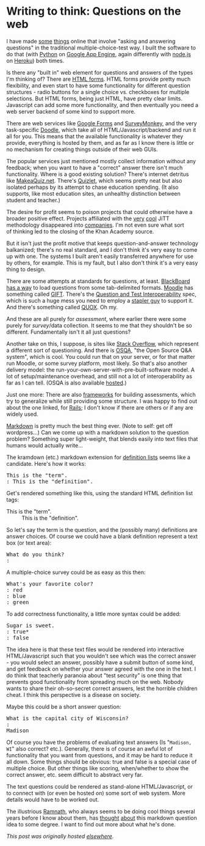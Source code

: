 # Writing to think: Questions on the web



I have made <a href="http://www.naldaramjui.com/TOPIK">some</a> <a href="http://mcasta.net/">things</a> online that involve "asking and answering questions" in the traditional multiple-choice-test way. I built the software to do that (with <a href="https://www.python.org/">Python</a> on <a href="https://developers.google.com/appengine/">Google App Engine</a>, again differently with <a href="http://nodejs.org/">node.js</a> on <a href="https://www.heroku.com/">Heroku</a>) both times.

Is there any "built in" web element for questions and answers of the types I'm thinking of? There are <a href="http://www.w3schools.com/html/html_forms.asp">HTML forms</a>. HTML forms provide pretty much flexibility, and even start to have some functionality for different question structures - radio buttons for a single choice vs. checkboxes for multiple selections. But HTML forms, being just HTML, have pretty clear limits. Javascript can add some more functionality, and then eventually you need a web server backend of some kind to support more.

There are web services like <a href="http://www.google.com/google-d-s/createforms.html">Google Forms</a> and <a href="https://www.surveymonkey.com/">SurveyMonkey</a>, and the very task-specific <a href="http://doodle.com/">Doodle</a>, which take all of HTML/Javascript/backend and run it all for you. This means that the available functionality is whatever they provide, everything is hosted by them, and as far as I know there is little or no mechanism for creating things outside of their web GUIs.

The popular services just mentioned mostly collect information without any feedback; when you want to have a "correct" answer there isn't much functionality. Where is a good existing solution? There's internet detritus like <a href="http://makeaquiz.net/">MakeaQuiz.net</a>. There's <a href="http://quizlet.com/">Quizlet</a>, which seems pretty neat but also isolated perhaps by its attempt to chase education spending. (It also supports, like most education sites, an unhealthy distinction between student and teacher.)

The desire for profit seems to poison projects that could otherwise have a broader positive effect. Projects affiliated with the <a href="http://planspace.org/2013/10/08/just-in-time-teaching-jitt-very-cool-but-hamstrung-by-lousy-name-and-lack-of-implementation/">very</a> <a href="http://planspace.org/2013/10/12/just-in-time-teaching-blending-active-learning-with-web-technology/">cool</a> JiTT methodology disappeared into <a href="http://webassign.net/">companies</a>. I'm not even sure what sort of thinking led to the closing of the Khan Academy source.

But it isn't just the profit motive that keeps question-and-answer technology balkanized; there's no real standard, and I don't think it's very easy to come up with one. The systems I built aren't easily transferred anywhere for use by others, for example. This is my fault, but I also don't think it's a very easy thing to design.

There are some attempts at standards for questions, at least. <a href="http://www.blackboard.com/">BlackBoard</a> <a href="http://help.blackboard.com/en-us/Learn/9.1_SP_10_and_SP_11/Instructor/070_Tests_Surveys_Pools/106_Uploading_Questions">has a way</a> to load questions from some tab-delimited formats. <a href="http://moodle.com/">Moodle</a> has something called <a href="http://en.wikipedia.org/wiki/GIFT_(file_format)">GIFT</a>. There's the <a href="http://en.wikipedia.org/wiki/QTI">Question and Test Interoperability</a> spec, which is such a huge mess you need to employ a <a href="http://officesupplygeek.com/wp-content/uploads/2010/06/MiltonStapler.jpg">stapler guy</a> to support it. And there's something called <a href="http://en.wikipedia.org/wiki/Question_Object_File_Format">QUOX</a>. Oh my.

And these are all purely for <em>assessment</em>, where earlier there were some purely for <em>survey</em>/data collection. It seems to me that they shouldn't be so different. Fundamentally isn't it all just questions?

Another take on this, I suppose, is sites like <a href="http://stackoverflow.com/">Stack Overflow</a>, which represent a different sort of questioning. And there is <a href="http://www.osqa.net/">OSQA</a>, "the Open Source Q&amp;A system", which is cool. You could run that on your server, or for that matter run Moodle, or some survey platform, most likely. So that's also another delivery model: the run-your-own-server-with-pre-built-software model. A lot of setup/maintenance overhead, and still not a lot of interoperability as far as I can tell. (OSQA is also available <a href="http://ianswer.me/">hosted</a>.)

Just one more: There are also <a href="https://github.com/salex/Assessable">frameworks</a> for building assessments, which try to generalize while still providing some structure. I was happy to find out about the one linked, for <a href="http://rubyonrails.org/">Rails</a>; I don't know if there are others or if any are widely used.

<a href="https://daringfireball.net/projects/markdown/">Markdown</a> is pretty much the best thing ever. (Note to self: get off wordpress...) Can we come up with a markdown solution to the question problem? Something super light-weight, that blends easily into text files that humans would actually write...

The kramdown (etc.) markdown extension for <a href="http://kramdown.gettalong.org/syntax.html#definition-lists">definition lists</a> seems like a candidate. Here's how it works:

<pre>This is the "term".
: This is the "definition".</pre>
Get's rendered something like this, using the standard HTML definition list tags:

<dl>
<dt>This is the "term".</dt>
<dd>This is the "definition".</dd>
</dl>So let's say the term is the question, and the (possibly many) definitions are answer choices. Of course we could have a blank definition represent a text box (or text area):
<pre>What do you think?
:</pre>
A multiple-choice survey could be as easy as this then:
<pre>What's your favorite color?
: red
: blue
: green</pre>
To add correctness functionality, a little more syntax could be added:
<pre>Sugar is sweet.
: true*
: false</pre>
The idea here is that these text files would be rendered into interactive HTML/Javascript such that you wouldn't see which was the correct answer - you would select an answer, possibly have a submit button of some kind, and get feedback on whether your answer agreed with the one in the text. I do think that teacherly paranoia about "test security" is one thing that prevents good functionality from spreading much on the web. Nobody wants to share their oh-so-secret correct answers, lest the horrible children cheat. I think this perspective is a disease on society.

Maybe this could be a short answer question:
<pre>What is the capital city of Wisconsin?
:
Madison</pre>
Of course you have the problems of evaluating text answers (Is "<code>Madison, WI</code>" also correct? etc.). Generally, there is of course an awful lot of functionality that you want from questions, and it may be hard to reduce it all down. Some things should be obvious: true and false is a special case of multiple choice. But other things like scoring, when/whether to show the correct answer, etc. seem difficult to abstract very far.

The text questions could be rendered as stand-alone HTML/Javascript, or to connect with (or even be hosted on) some sort of web system. More details would have to be worked out.

The illustrious <a href="https://github.com/ramnathv">Ramnath</a>, who always seems to be doing cool things several years before I know about them, has <a href="https://github.com/ramnathv/mgcr271/issues/6">thought</a> <a href="https://github.com/ramnathv/mgcr271/issues/36">about</a> this markdown question idea to some degree. I want to find out more about what he's done.



*This post was originally hosted [elsewhere](https://planspacedotorg.wordpress.com/2014/04/26/wtt-abstracting-questions/).*
